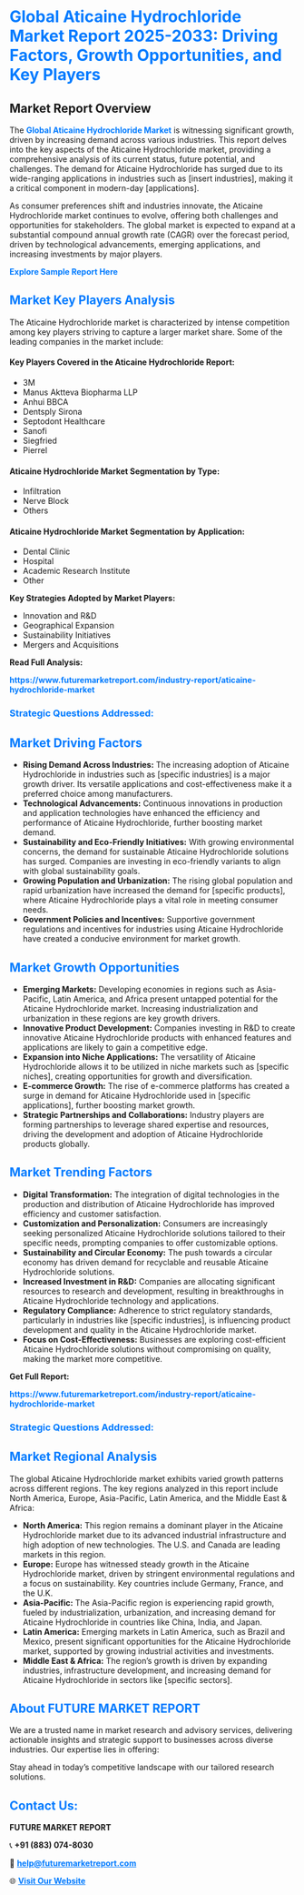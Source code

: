<h1 style="color: #007BFF;">Global Aticaine Hydrochloride Market Report 2025-2033: Driving Factors, Growth Opportunities, and Key Players</h1>

<section id="overview">
<h2>Market Report Overview</h2>
<p>The <a href="https://www.futuremarketreport.com/industry-report/aticaine-hydrochloride-market" style="color: #007BFF; text-decoration: none;"><strong>Global Aticaine Hydrochloride Market</strong></a> is witnessing significant growth, driven by increasing demand across various industries. This report delves into the key aspects of the Aticaine Hydrochloride market, providing a comprehensive analysis of its current status, future potential, and challenges. The demand for Aticaine Hydrochloride has surged due to its wide-ranging applications in industries such as [insert industries], making it a critical component in modern-day [applications].</p>
<p>As consumer preferences shift and industries innovate, the Aticaine Hydrochloride market continues to evolve, offering both challenges and opportunities for stakeholders. The global market is expected to expand at a substantial compound annual growth rate (CAGR) over the forecast period, driven by technological advancements, emerging applications, and increasing investments by major players.</p>
</section>

<section id="overview">
<p><a href="https://www.futuremarketreport.com/request-sample/reportId=77978" style="color: #007BFF; text-decoration: none;"><strong>Explore Sample Report Here</strong></a></p>
</section>

<section id="key-players">
<h2 style="color: #007BFF;">Market Key Players Analysis</h2>
<p>The Aticaine Hydrochloride market is characterized by intense competition among key players striving to capture a larger market share. Some of the leading companies in the market include:</p>
<h4>Key Players Covered in the Aticaine Hydrochloride Report:</h4>
<ul><li>3M</li><li>Manus Aktteva Biopharma LLP</li><li>Anhui BBCA</li><li>Dentsply Sirona</li><li>Septodont Healthcare</li><li>Sanofi</li><li>Siegfried</li><li>Pierrel</li></ul>
<h4>Aticaine Hydrochloride Market Segmentation by Type:</h4>
<ul><li>Infiltration</li><li>Nerve Block</li><li>Others</li></ul>

<h4>Aticaine Hydrochloride Market Segmentation by Application:</h4>
<ul><li>Dental Clinic</li><li>Hospital</li><li>Academic Research Institute</li><li>Other</li></ul>
<p><strong>Key Strategies Adopted by Market Players:</strong></p>
<ul>
<li>Innovation and R&D</li>
<li>Geographical Expansion</li>
<li>Sustainability Initiatives</li>
<li>Mergers and Acquisitions</li>
</ul>
</section>

<section>
<p><strong>Read Full Analysis: </strong></p><a href="https://www.futuremarketreport.com/industry-report/aticaine-hydrochloride-market" style="color: #007BFF; text-decoration: none;"><strong>https://www.futuremarketreport.com/industry-report/aticaine-hydrochloride-market</strong></a>
<h3 style="color: #007BFF;">Strategic Questions Addressed:</h3>
</section>

<section id="driving-factors">
<h2 style="color: #007BFF;">Market Driving Factors</h2>
<ul>
<li><strong>Rising Demand Across Industries:</strong> The increasing adoption of Aticaine Hydrochloride in industries such as [specific industries] is a major growth driver. Its versatile applications and cost-effectiveness make it a preferred choice among manufacturers.</li>
<li><strong>Technological Advancements:</strong> Continuous innovations in production and application technologies have enhanced the efficiency and performance of Aticaine Hydrochloride, further boosting market demand.</li>
<li><strong>Sustainability and Eco-Friendly Initiatives:</strong> With growing environmental concerns, the demand for sustainable Aticaine Hydrochloride solutions has surged. Companies are investing in eco-friendly variants to align with global sustainability goals.</li>
<li><strong>Growing Population and Urbanization:</strong> The rising global population and rapid urbanization have increased the demand for [specific products], where Aticaine Hydrochloride plays a vital role in meeting consumer needs.</li>
<li><strong>Government Policies and Incentives:</strong> Supportive government regulations and incentives for industries using Aticaine Hydrochloride have created a conducive environment for market growth.</li>
</ul>
</section>

<section id="growth-opportunities">
<h2 style="color: #007BFF;">Market Growth Opportunities</h2>
<ul>
<li><strong>Emerging Markets:</strong> Developing economies in regions such as Asia-Pacific, Latin America, and Africa present untapped potential for the Aticaine Hydrochloride market. Increasing industrialization and urbanization in these regions are key growth drivers.</li>
<li><strong>Innovative Product Development:</strong> Companies investing in R&D to create innovative Aticaine Hydrochloride products with enhanced features and applications are likely to gain a competitive edge.</li>
<li><strong>Expansion into Niche Applications:</strong> The versatility of Aticaine Hydrochloride allows it to be utilized in niche markets such as [specific niches], creating opportunities for growth and diversification.</li>
<li><strong>E-commerce Growth:</strong> The rise of e-commerce platforms has created a surge in demand for Aticaine Hydrochloride used in [specific applications], further boosting market growth.</li>
<li><strong>Strategic Partnerships and Collaborations:</strong> Industry players are forming partnerships to leverage shared expertise and resources, driving the development and adoption of Aticaine Hydrochloride products globally.</li>
</ul>
</section>

<section id="trending-factors">
<h2 style="color: #007BFF;">Market Trending Factors</h2>
<ul>
<li><strong>Digital Transformation:</strong> The integration of digital technologies in the production and distribution of Aticaine Hydrochloride has improved efficiency and customer satisfaction.</li>
<li><strong>Customization and Personalization:</strong> Consumers are increasingly seeking personalized Aticaine Hydrochloride solutions tailored to their specific needs, prompting companies to offer customizable options.</li>
<li><strong>Sustainability and Circular Economy:</strong> The push towards a circular economy has driven demand for recyclable and reusable Aticaine Hydrochloride solutions.</li>
<li><strong>Increased Investment in R&D:</strong> Companies are allocating significant resources to research and development, resulting in breakthroughs in Aticaine Hydrochloride technology and applications.</li>
<li><strong>Regulatory Compliance:</strong> Adherence to strict regulatory standards, particularly in industries like [specific industries], is influencing product development and quality in the Aticaine Hydrochloride market.</li>
<li><strong>Focus on Cost-Effectiveness:</strong> Businesses are exploring cost-efficient Aticaine Hydrochloride solutions without compromising on quality, making the market more competitive.</li>
</ul>
</section>

<section>
<p><strong>Get Full Report: </strong></p><a href="https://www.futuremarketreport.com/industry-report/aticaine-hydrochloride-market" style="color: #007BFF; text-decoration: none;"><strong>https://www.futuremarketreport.com/industry-report/aticaine-hydrochloride-market</strong></a>
<h3 style="color: #007BFF;">Strategic Questions Addressed:</h3>
</section>


<section id="regional-analysis">
<h2 style="color: #007BFF;">Market Regional Analysis</h2>
<p>The global Aticaine Hydrochloride market exhibits varied growth patterns across different regions. The key regions analyzed in this report include North America, Europe, Asia-Pacific, Latin America, and the Middle East & Africa:</p>
<ul>
<li><strong>North America:</strong> This region remains a dominant player in the Aticaine Hydrochloride market due to its advanced industrial infrastructure and high adoption of new technologies. The U.S. and Canada are leading markets in this region.</li>
<li><strong>Europe:</strong> Europe has witnessed steady growth in the Aticaine Hydrochloride market, driven by stringent environmental regulations and a focus on sustainability. Key countries include Germany, France, and the U.K.</li>
<li><strong>Asia-Pacific:</strong> The Asia-Pacific region is experiencing rapid growth, fueled by industrialization, urbanization, and increasing demand for Aticaine Hydrochloride in countries like China, India, and Japan.</li>
<li><strong>Latin America:</strong> Emerging markets in Latin America, such as Brazil and Mexico, present significant opportunities for the Aticaine Hydrochloride market, supported by growing industrial activities and investments.</li>
<li><strong>Middle East & Africa:</strong> The region’s growth is driven by expanding industries, infrastructure development, and increasing demand for Aticaine Hydrochloride in sectors like [specific sectors].</li>
</ul>
</section>

<footer>
<h2 style="color: #007BFF;">About FUTURE MARKET REPORT</h2>
<p>We are a trusted name in market research and advisory services, delivering actionable insights and strategic support to businesses across diverse industries. Our expertise lies in offering:</p>

<p>Stay ahead in today’s competitive landscape with our tailored research solutions.</p>

<h2 style="color: #007BFF;">Contact Us:</h2>
<p><strong>FUTURE MARKET REPORT</strong></p>
<p>📞 <strong>+91 (883) 074-8030</strong></p>
<p>📧 <strong><a href="mailto:help@futuremarketreport.com" style="color: #007BFF;">help@futuremarketreport.com</a></strong></p>
<p>🌐 <strong><a href="https://www.futuremarketreport.com/" style="color: #007BFF;">Visit Our Website</a></strong></p>
</footer>